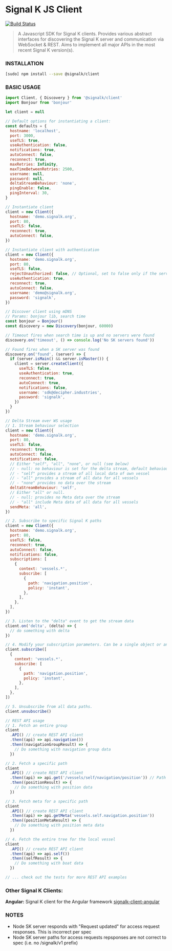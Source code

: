 # Signal K JS Client

[![Build Status](https://travis-ci.org/SignalK/signalk-js-client.svg)](https://travis-ci.org/SignalK/signalk-js-client)

> A Javascript SDK for Signal K clients. Provides various abstract interfaces for discovering the Signal K server and communication via WebSocket & REST. Aims to implement all major APIs in the most recent Signal K version(s).

### INSTALLATION

```bash
[sudo] npm install --save @signalk/client
```

### BASIC USAGE

```javascript
import Client, { Discovery } from '@signalk/client'
import Bonjour from 'bonjour'

let client = null

// Default options for instantiating a client:
const defaults = {
  hostname: 'localhost',
  port: 3000,
  useTLS: true,
  useAuthentication: false,
  notifications: true,
  autoConnect: false,
  reconnect: true,
  maxRetries: Infinity,
  maxTimeBetweenRetries: 2500,
  username: null,
  password: null,
  deltaStreamBehaviour: 'none',
  pingEnable: false,
  pingInterval: 30,
}

// Instantiate client
client = new Client({
  hostname: 'demo.signalk.org',
  port: 80,
  useTLS: false,
  reconnect: true,
  autoConnect: false,
})

// Instantiate client with authentication
client = new Client({
  hostname: 'demo.signalk.org',
  port: 80,
  useTLS: false,
  rejectUnauthorized: false, // Optional, set to false only if the server has a self-signed certificate
  useAuthentication: true,
  reconnect: true,
  autoConnect: false,
  username: 'demo@signalk.org',
  password: 'signalk',
})

// Discover client using mDNS
// Params: bonjour lib, search time
const bonjour = Bonjour()
const discovery = new Discovery(bonjour, 60000)

// Timeout fires when search time is up and no servers were found
discovery.on('timeout', () => console.log('No SK servers found'))

// Found fires when a SK server was found
discovery.on('found', (server) => {
  if (server.isMain() && server.isMaster()) {
    client = server.createClient({
      useTLS: false,
      useAuthentication: true,
      reconnect: true,
      autoConnect: true,
      notifications: false,
      username: 'sdk@decipher.industries',
      password: 'signalk',
    })
  }
})

// Delta Stream over WS usage
// 1. Stream behaviour selection
client = new Client({
  hostname: 'demo.signalk.org',
  port: 80,
  useTLS: false,
  reconnect: true,
  autoConnect: false,
  notifications: false,
  // Either "self", "all", "none", or null (see below)
  // - null: no behaviour is set for the delta stream, default behaviour is used. Use this option when connecting to older devices that don't support the subscription modifiers per query request. See https://signalk.org/specification/1.4.0/doc/subscription_protocol.html.
  // - "self" provides a stream of all local data of own vessel
  // - "all" provides a stream of all data for all vessels
  // - "none" provides no data over the stream
  deltaStreamBehaviour: 'self',
  // Either "all" or null.
  // - null: provides no Meta data over the stream
  // - "all" include Meta data of all data for all vessels
  sendMeta: 'all',
})

// 2. Subscribe to specific Signal K paths
client = new Client({
  hostname: 'demo.signalk.org',
  port: 80,
  useTLS: false,
  reconnect: true,
  autoConnect: false,
  notifications: false,
  subscriptions: [
    {
      context: 'vessels.*',
      subscribe: [
        {
          path: 'navigation.position',
          policy: 'instant',
        },
      ],
    },
  ],
})

// 3. Listen to the "delta" event to get the stream data
client.on('delta', (delta) => {
  // do something with delta
})

// 4. Modify your subscription parameters. Can be a single object or an array.
client.subscribe([
  {
    context: 'vessels.*',
    subscribe: [
      {
        path: 'navigation.position',
        policy: 'instant',
      },
    ],
  },
])

// 5. Unsubscribe from all data paths.
client.unsubscribe()

// REST API usage
// 1. Fetch an entire group
client
  .API() // create REST API client
  .then((api) => api.navigation())
  .then((navigationGroupResult) => {
    // Do something with navigation group data
  })

// 2. Fetch a specific path
client
  .API() // create REST API client
  .then((api) => api.get('/vessels/self/navigation/position')) // Path can be specified using dotnotation and slashes
  .then((positionResult) => {
    // Do something with position data
  })

// 3. Fetch meta for a specific path
client
  .API() // create REST API client
  .then((api) => api.getMeta('vessels.self.navigation.position'))
  .then((positionMetaResult) => {
    // Do something with position meta data
  })

// 4. Fetch the entire tree for the local vessel
client
  .API() // create REST API client
  .then((api) => api.self())
  .then((selfResult) => {
    // Do something with boat data
  })

// ... check out the tests for more REST API examples
```

### Other Signal K Clients:

**Angular:**
Signal K client for the Angular framework
[signalk-client-angular](https://github.com/panaaj/signalk-client-angular)

### NOTES

- Node SK server responds with "Request updated" for access request responses. This is incorrect per spec
- Node SK server paths for access requests repsponses are not correct to spec (i.e. no /signalk/v1 prefix)

